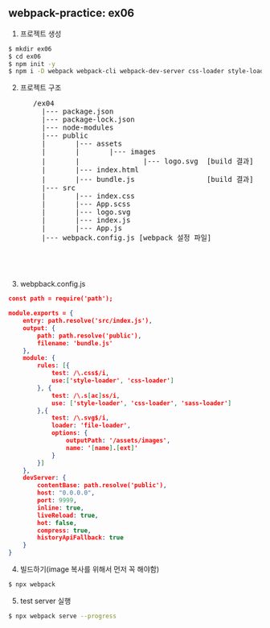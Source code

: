 ## webpack-practice: ex06
1. 프로젝트 생성
```bash
$ mkdir ex06
$ cd ex06
$ npm init -y
$ npm i -D webpack webpack-cli webpack-dev-server css-loader style-loader sass-loader node-sass image-loader
```
2. 프로젝트 구조
    <pre>
      /ex04
        |--- package.json
        |--- package-lock.json
        |--- node-modules
        |--- public
        |       |--- assets
        |       |       |--- images
        |       |               |--- logo.svg  [build 결과]  
        |       |--- index.html
        |       |--- bundle.js                 [build 결과]  
        |--- src
        |       |--- index.css
        |       |--- App.scss
        |       |--- logo.svg
        |       |--- index.js
        |       |--- App.js
        |--- webpack.config.js [webpack 설정 파일]
    <pre>

3. webpback.config.js
```json
const path = require('path');

module.exports = {
    entry: path.resolve('src/index.js'),
    output: {
        path: path.resolve('public'),
        filename: 'bundle.js'
    },
    module: {
        rules: [{
            test: /\.css$/i,
            use:['style-loader', 'css-loader']
        }, {
            test: /\.s[ac]ss/i,
            use: ['style-loader', 'css-loader', 'sass-loader']
        },{
            test: /\.svg$/i,
            loader: 'file-loader',
            options: {
                outputPath: '/assets/images',
                name: '[name].[ext]'
            }
        }]
    },    
    devServer: {
        contentBase: path.resolve('public'),
        host: "0.0.0.0",
        port: 9999,
        inline: true,
        liveReload: true,
        hot: false,
        compress: true,
        historyApiFallback: true
    }    
}
```

4. 빌드하기(image 복사를 위해서 먼저 꼭 해야함)
```bash
$ npx webpack    
```

5. test server 실행
```bash
$ npx webpack serve --progress
```